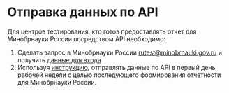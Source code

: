 # Oтправка данных по API

Для центров тестирования, кто готов предоставлять отчет для Минобрнауки России посредством API необходимо:

1. Сделать запрос в Минобрнауки России  [rutest@minobrnauki.gov.ru](mailto:rutest@minobrnauki.gov.ru) и получить [данные для входа](poluchenie-tokena-i-dannykh-dlya-vkhoda.md)
2. Используя [инструкцию](vzaimodeistvie-ploshadok-po-api.md), отправлять данные по API в первый день рабочей недели с целью последующего формирования отчетности для Минобрнауки России.
